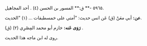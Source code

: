 ٥٩٦٥ -** ق:** المسور بن الحسن (٤) . أحد المجاهيل.

**عن:** أبي معَنْ (ق) عَن انس حديث: "أمتي على خمسطبقات ... (١) "الحديث.

**رَوَى عَنه:** خازم أبو محمد المِصْرِي (٢) (ق) .

روى له ابن ماجه هذا الحديث.